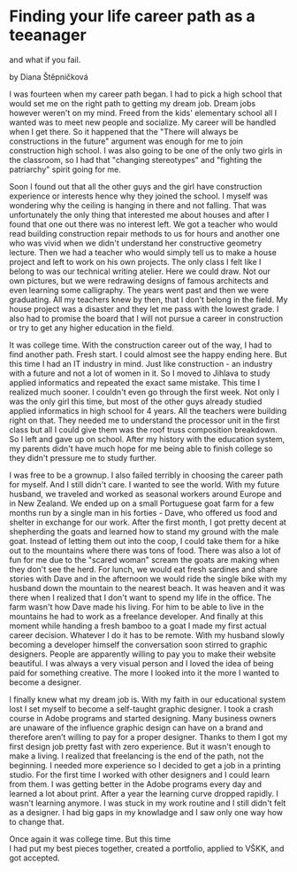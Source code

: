 # Finding your life career path as a teeanager
and what if you fail.

by Diana Štěpničková


I was fourteen when my career path began. I had to pick a high school that would set me on the right path to getting my dream job. Dream jobs however weren't on my mind. Freed from the kids' elementary school all I wanted was to meet new people and socialize. My career will be handled when I get there. So it happened that the "There will always be constructions in the future" argument was enough for me to join construction high school. I was also going to be one of the only two girls in the classroom, so I had that "changing stereotypes" and "fighting the patriarchy" spirit going for me. 

Soon I found out that all the other guys and the girl have construction experience or interests hence why they joined the school. I myself was wondering why the ceiling is hanging in there and not falling. That was unfortunately the only thing that interested me about houses and after I found that one out there was no interest left. We got a teacher who would read building construction repair methods to us for hours and another one who was vivid when we didn't understand her constructive geometry lecture. Then we had a teacher who would simply tell us to make a house project and left to work on his own projects. The only class I felt like I belong to was our technical writing atelier. Here we could draw. Not our own pictures, but we were redrawing designs of famous architects and even learning some calligraphy. The years went past and then we were graduating. All my teachers knew by then, that I don't belong in the field. My house project was a disaster and they let me pass with the lowest grade. I also had to promise the board that I will not pursue a career in construction or try to get any higher education in the field.

It was college time. With the construction career out of the way, I had to find another path. Fresh start. I could almost see the happy ending here. But this time I had an IT industry in mind. Just like construction - an industry with a future and not a lot of women in it. So I moved to Jihlava to study applied informatics and repeated the exact same mistake. This time I realized much sooner. I couldn't even go through the first week. Not only I was the only girl this time, but most of the other guys already studied applied informatics in high school for 4 years. All the teachers were building right on that. They needed me to understand the processor unit in the first class but all I could give them was the roof truss composition breakdown. So I left and gave up on school. After my history with the education system, my parents didn't have much hope for me being able to finish college so they didn't pressure me to study further. 

I was free to be a grownup. I also failed terribly in choosing the career path for myself. And I still didn't care. I wanted to see the world. With my future husband, we traveled and worked as seasonal workers around Europe and in New Zealand. We ended up on a small Portuguese goat farm for a few months run by a single man in his forties - Dave, who offered us food and shelter in exchange for our work. After the first month, I got pretty decent at shepherding the goats and learned how to stand my ground with the male goat. Instead of letting them out into the coop, I could take them for a hike out to the mountains where there was tons of food. There was also a lot of fun for me due to the "scared woman" scream the goats are making when they don't see the herd. For lunch, we would eat fresh sardines and share stories with Dave and in the afternoon we would ride the single bike with my husband down the mountain to the nearest beach. It was heaven and it was there when I realized that I don't want to spend my life in the office. The farm wasn't how Dave made his living. For him to be able to live in the mountains he had to work as a freelance developer. And finally at this moment while handing a fresh bamboo to a goat I made my first actual career decision. Whatever I do it has to be remote. With my husband slowly becoming a developer himself the conversation soon stirred to graphic designers. People are apparently willing to pay you to make their website beautiful. I was always a very visual person and I loved the idea of being paid for something creative. The more I looked into it the more I wanted to become a designer. 

I finally knew what my dream job is. With my faith in our educational system lost I set myself to become a self-taught graphic designer. I took a crash course in Adobe programs and started designing. Many business owners are unaware of the influence graphic design can have on a brand and therefore aren’t willing to pay for a proper designer. Thanks to them I got my first design job pretty fast with zero experience. But it wasn't enough to make a living. I realized that freelancing is the end of the path, not the beginning. I needed more experience so I decided to get a job in a printing studio. For the first time I worked with other designers and I could learn from them. I was getting better in the Adobe programs every day and learned a lot about print. After a year the learning curve dropped rapidly. I wasn't learning anymore. I was stuck in my work routine and I still didn't felt as a designer. I had big gaps in my knowladge and I saw only one way how to change that. 

Once again it was college time. But this time  
I had put my best pieces together, created a portfolio, applied to VŠKK, and got accepted.





